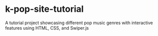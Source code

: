 # k-pop-site-tutorial
A tutorial project showcasing different pop music genres with interactive features using HTML, CSS, and Swiper.js
